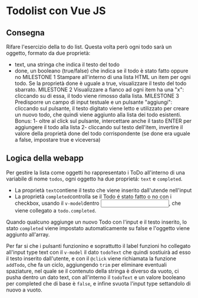 # Todolist con Vue JS

## Consegna

Rifare l'esercizio della to do list.
Questa volta però ogni todo sarà un oggetto, formato da due proprietà:

- text, una stringa che indica il testo del todo
- done, un booleano (true/false) che indica se il todo è stato fatto oppure no
  MILESTONE 1
  Stampare all'interno di una lista HTML un item per ogni todo.
  Se la proprietà done è uguale a true, visualizzare il testo del todo sbarrato.
  MILESTONE 2
  Visualizzare a fianco ad ogni item ha una "x": cliccando su di essa, il todo viene rimosso dalla lista.
  MILESTONE 3
  Predisporre un campo di input testuale e un pulsante "aggiungi": cliccando sul pulsante, il testo digitato viene letto e utilizzato per creare un nuovo todo, che quindi viene aggiunto alla lista dei todo esistenti.
  Bonus:
  1- oltre al click sul pulsante, intercettare anche il tasto ENTER per aggiungere il todo alla lista
  2- cliccando sul testo dell'item, invertire il valore della proprietà done del todo corrispondente (se done era uguale a false, impostare true e viceversa)

## Logica della webapp

Per gestire la lista come oggetti ho rappresentato i ToDo all'interno di una variabile di nome `todos`, ogni oggetto ha due proprietá: `text` e `completed`.

- La proprietà `text`contiene il testo che viene inserito dall'utende nell'input
- La proprietà `completed`controlla se il Todo é stato fatto o no con i checkbox, usando il `v-model`dentro <input>, che viene collegato a `todo.completed`.

Quando qualcuno aggiunge un nuovo Todo con l'input e il testo inserito, lo stato `completed` viene impostato automaticamente su false e l'oggetto viene aggiunto all'array.

Per far si che i pulsanti funzionino e soprattutto il label funzioni ho collegato all'input type text con il `v-model` il dato `todoText` che quindi sostiuirà ad esso il testo inserito dall'utente, e con il `@click` viene richiamata la funzione `addTodo`, che fa un ciclo, aggiungendo `trim` per eliminare eventuali spaziature, nel quale se il contenuto della stringa è diverso da vuoto, ci pusha dentro un dato text, con all'interno il `todoText` e un valore booleano per completed che di base è `false`, e infine svuota l'input type settandolo di nuovo a vuoto.
